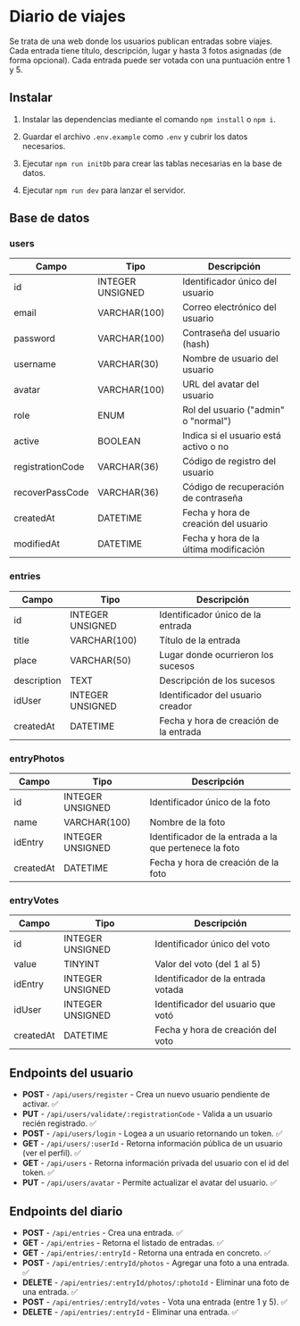 # Diario de viajes

Se trata de una web donde los usuarios publican entradas sobre viajes. Cada entrada tiene título, descripción, lugar y hasta 3 fotos asignadas (de forma opcional). Cada entrada puede ser votada con una puntuación entre 1 y 5.

## Instalar

1. Instalar las dependencias mediante el comando `npm install` o `npm i`.

2. Guardar el archivo `.env.example` como `.env` y cubrir los datos necesarios.

3. Ejecutar `npm run initDb` para crear las tablas necesarias en la base de datos.

4. Ejecutar `npm run dev` para lanzar el servidor.

## Base de datos

### users

| Campo            | Tipo             | Descripción                            |
| ---------------- | ---------------- | -------------------------------------- |
| id               | INTEGER UNSIGNED | Identificador único del usuario        |
| email            | VARCHAR(100)     | Correo electrónico del usuario         |
| password         | VARCHAR(100)     | Contraseña del usuario (hash)          |
| username         | VARCHAR(30)      | Nombre de usuario del usuario          |
| avatar           | VARCHAR(100)     | URL del avatar del usuario             |
| role             | ENUM             | Rol del usuario ("admin" o "normal")   |
| active           | BOOLEAN          | Indica si el usuario está activo o no  |
| registrationCode | VARCHAR(36)      | Código de registro del usuario         |
| recoverPassCode  | VARCHAR(36)      | Código de recuperación de contraseña   |
| createdAt        | DATETIME         | Fecha y hora de creación del usuario   |
| modifiedAt       | DATETIME         | Fecha y hora de la última modificación |

### entries

| Campo       | Tipo             | Descripción                            |
| ----------- | ---------------- | -------------------------------------- |
| id          | INTEGER UNSIGNED | Identificador único de la entrada      |
| title       | VARCHAR(100)     | Título de la entrada                   |
| place       | VARCHAR(50)      | Lugar donde ocurrieron los sucesos     |
| description | TEXT             | Descripción de los sucesos             |
| idUser      | INTEGER UNSIGNED | Identificador del usuario creador      |
| createdAt   | DATETIME         | Fecha y hora de creación de la entrada |

### entryPhotos

| Campo     | Tipo             | Descripción                                            |
| --------- | ---------------- | ------------------------------------------------------ |
| id        | INTEGER UNSIGNED | Identificador único de la foto                         |
| name      | VARCHAR(100)     | Nombre de la foto                                      |
| idEntry   | INTEGER UNSIGNED | Identificador de la entrada a la que pertenece la foto |
| createdAt | DATETIME         | Fecha y hora de creación de la foto                    |

### entryVotes

| Campo     | Tipo             | Descripción                        |
| --------- | ---------------- | ---------------------------------- |
| id        | INTEGER UNSIGNED | Identificador único del voto       |
| value     | TINYINT          | Valor del voto (del 1 al 5)        |
| idEntry   | INTEGER UNSIGNED | Identificador de la entrada votada |
| idUser    | INTEGER UNSIGNED | Identificador del usuario que votó |
| createdAt | DATETIME         | Fecha y hora de creación del voto  |

## Endpoints del usuario

-   **POST** - `/api/users/register` - Crea un nuevo usuario pendiente de activar. ✅
-   **PUT** - `/api/users/validate/:registrationCode` - Valida a un usuario recién registrado. ✅
-   **POST** - `/api/users/login` - Logea a un usuario retornando un token. ✅
-   **GET** - `/api/users/:userId` - Retorna información pública de un usuario (ver el perfil). ✅
-   **GET** - `/api/users` - Retorna información privada del usuario con el id del token. ✅
-   **PUT** - `/api/users/avatar` - Permite actualizar el avatar del usuario. ✅

## Endpoints del diario

-   **POST** - `/api/entries` - Crea una entrada. ✅
-   **GET** - `/api/entries` - Retorna el listado de entradas. ✅
-   **GET** - `/api/entries/:entryId` - Retorna una entrada en concreto. ✅
-   **POST** - `/api/entries/:entryId/photos` - Agregar una foto a una entrada. ✅
-   **DELETE** - `/api/entries/:entryId/photos/:photoId` - Eliminar una foto de una entrada. ✅
-   **POST** - `/api/entries/:entryId/votes` - Vota una entrada (entre 1 y 5). ✅
-   **DELETE** - `/api/entries/:entryId` - Eliminar una entrada. ✅

